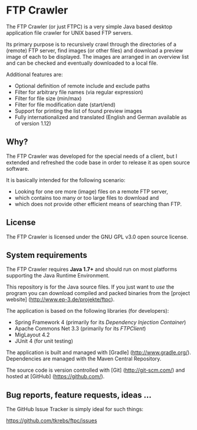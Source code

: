 # FTP Crawler

The FTP Crawler (or just FTPC) is a very simple Java based desktop application file crawler for UNIX based FTP servers.

Its primary purpose is to recursively crawl through the directories of a (remote) FTP server, find images (or other
files) and download a preview image of each to be displayed. The images are arranged in an overview list and can be
checked and eventually downloaded to a local file.

Additional features are:
- Optional definition of remote include and exclude paths
- Filter for arbitrary file names (via regular expression)
- Filter for file size (min/max)
- Filter for file modification date (start/end)
- Support for printing the list of found preview images
- Fully internationalized and translated (English and German available as of version 1.12)

## Why?

The FTP Crawler was developed for the special needs of a client, but I extended and refreshed the code base in order
to release it as open source software.

It is basically intended for the following scenario:
- Looking for one ore more (image) files on a remote FTP server,
- which contains too many or too large files to download and
- which does not provide other efficient means of searching than FTP.

## License

The FTP Crawler is licensed under the GNU GPL v3.0 open source license.

## System requirements

The FTP Crawler requires **Java 1.7+** and should run on most platforms supporting the Java Runtime Environment.

This repository is for the Java source files. If you just want to *use* the program you can download compiled
and packed binaries from the [project website] (http://www.ep-3.de/projekte/ftpc).

The application is based on the following libraries (for developers):
- Spring Framework 4 (primarily for its *Dependency Injection Container*)
- Apache Commons Net 3.3 (primarily for its *FTPClient*)
- MigLayout 4.2
- JUnit 4 (for unit testing)

The application is built and managed with [Gradle] (http://www.gradle.org/).
Dependencies are managed with the Maven Central Repository.

The source code is version controlled with [Git] (http://git-scm.com/) and hosted at [GitHub] (https://github.com/).

## Bug reports, feature requests, ideas ...

The GitHub Issue Tracker is simply ideal for such things:

https://github.com/tkrebs/ftpc/issues